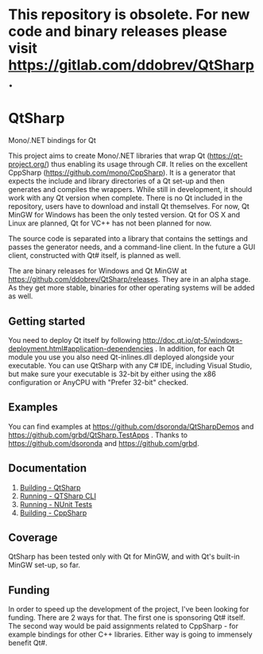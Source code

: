 This repository is obsolete. For new code and binary releases please visit https://gitlab.com/ddobrev/QtSharp.
=======


QtSharp
=======

Mono/.NET bindings for Qt

This project aims to create Mono/.NET libraries that wrap Qt (https://qt-project.org/) thus enabling its usage through C#.
It relies on the excellent CppSharp (https://github.com/mono/CppSharp).
It is a generator that expects the include and library directories of a Qt set-up and then generates and compiles the wrappers.
While still in development, it should work with any Qt version when complete.
There is no Qt included in the repository, users have to download and install Qt themselves.
For now, Qt MinGW for Windows has been the only tested version.
Qt for OS X and Linux are planned, Qt for VC++ has not been planned for now.

The source code is separated into a library that contains the settings and passes the generator needs, and a command-line client.
In the future a GUI client, constructed with Qt# itself, is planned as well.

The are binary releases for Windows and Qt MinGW at https://github.com/ddobrev/QtSharp/releases. They are in an alpha stage.
As they get more stable, binaries for other operating systems will be added as well.

## Getting started

You need to deploy Qt itself by following http://doc.qt.io/qt-5/windows-deployment.html#application-dependencies .
In addition, for each Qt module you use you also need Qt<module>-inlines.dll deployed alongside your executable.
You can use QtSharp with any C# IDE, including Visual Studio, but make sure your executable is 32-bit by either using the
x86 configuration or AnyCPU with "Prefer 32-bit" checked.

## Examples

You can find examples at https://github.com/dsoronda/QtSharpDemos and https://github.com/grbd/QtSharp.TestApps .
Thanks to https://github.com/dsoronda and https://github.com/grbd.

## Documentation

1. [Building - QtSharp](https://github.com/ddobrev/QtSharp/blob/master/Docs/1.%20Building%20-%20QtSharp.md)
2. [Running - QTSharp CLI](https://github.com/ddobrev/QtSharp/blob/master/Docs/2.%20Running%20-%20QtSharp.CLI.md)
3. [Running - NUnit Tests](https://github.com/ddobrev/QtSharp/blob/master/Docs/3.%20Running%20-%20NUnit%20Tests.md)
4. [Building - CppSharp](https://github.com/ddobrev/QtSharp/blob/master/Docs/4.%20Building%20-%20CppSharp.md)

## Coverage

QtSharp has been tested only with Qt for MinGW, and with Qt's built-in MinGW set-up, so far.

## Funding

In order to speed up the development of the project, I've been looking for funding.
There are 2 ways for that. The first one is sponsoring Qt# itself.
The second way would be paid assignments related to CppSharp - for example bindings for other C++ libraries.
Either way is going to immensely benefit Qt#.
